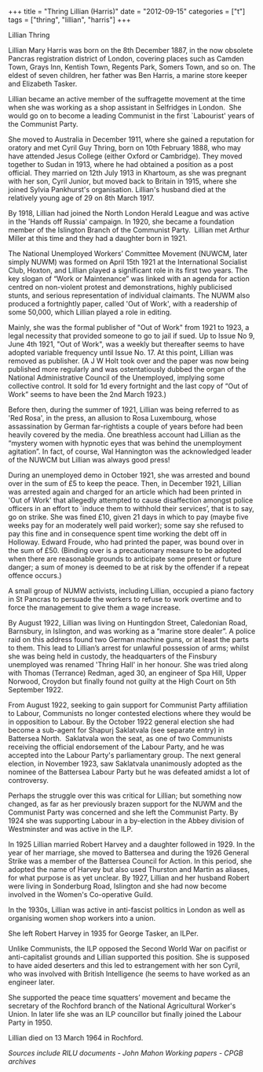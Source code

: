 +++
title = "Thring Lillian (Harris)"
date = "2012-09-15"
categories = ["t"]
tags = ["thring", "lillian", "harris"]
+++

Lillian Thring

Lillian Mary Harris was born on the 8th December 1887, in the now obsolete Pancras registration district of London, covering places such as Camden Town, Grays Inn, Kentish Town, Regents Park, Somers Town, and so on. The eldest of seven children, her father was Ben Harris, a marine store keeper and Elizabeth Tasker.

Lillian became an active member of the suffragette movement at the time when she was working as a shop assistant in Selfridges in London.  She would go on to become a leading Communist in the first \`Labourist' years of the Communist Party.

She moved to Australia in December 1911, where she gained a reputation for oratory and met Cyril Guy Thring, born on 10th February 1888, who may have attended Jesus College (either Oxford or Cambridge). They moved together to Sudan in 1913, where he had obtained a position as a post official. They married on 12th July 1913 in Khartoum, as she was pregnant with her son, Cyril Junior, but moved back to Britain in 1915, where she joined Sylvia Pankhurst's organisation. Lillian's husband died at the relatively young age of 29 on 8th March 1917.

By 1918, Lillian had joined the North London Herald League and was active in the 'Hands off Russia' campaign. In 1920, she became a foundation member of the Islington Branch of the Communist Party.  Lillian met Arthur Miller at this time and they had a daughter born in 1921.

The National Unemployed Workers’ Committee Movement (NUWCM, later simply NUWM) was formed on April 15th 1921 at the International Socialist Club, Hoxton, and Lillian played a significant role in its first two years. The key slogan of “Work or Maintenance” was linked with an agenda for action centred on non-violent protest and demonstrations, highly publicised stunts, and serious representation of individual claimants. The NUWM also produced a fortnightly paper, called 'Out of Work', with a readership of some 50,000, which Lillian played a role in editing.

Mainly, she was the formal publisher of "Out of Work" from 1921 to 1923, a legal necessity that provided someone to go to jail if sued. Up to Issue No 9, June 4th 1921, "Out of Work", was a weekly but thereafter seems to have adopted variable frequency until Issue No. 17. At this point, Lillian was removed as publisher. (A J W Holt took over and the paper was now being published more regularly and was ostentatiously dubbed the organ of the National Administrative Council of the Unemployed, implying some collective control. It sold for 1d every fortnight and the last copy of “Out of Work” seems to have been the 2nd March 1923.)

Before then, during the summer of 1921, Lillian was being referred to as 'Red Rosa', in the press, an allusion to Rosa Luxembourg, whose assassination by German far-rightists a couple of years before had been heavily covered by the media. One breathless account had Lillian as the “mystery women with hypnotic eyes that was behind the unemployment agitation”. In fact, of course, Wal Hannington was the acknowledged leader of the NUWCM but Lillian was always good press!

During an unemployed demo in October 1921, she was arrested and bound over in the sum of £5 to keep the peace. Then, in December 1921, Lillian was arrested again and charged for an article which had been printed in 'Out of Work' that allegedly attempted to cause disaffection amongst police officers in an effort to \`induce them to withhold their services’, that is to say, go on strike. She was fined £10, given 21 days in which to pay (maybe five weeks pay for an moderately well paid worker); some say she refused to pay this fine and in consequence spent time working the debt off in Holloway. Edward Froude, who had printed the paper, was bound over in the sum of £50. (Binding over is a precautionary measure to be adopted when there are reasonable grounds to anticipate some present or future danger; a sum of money is deemed to be at risk by the offender if a repeat offence occurs.)

A small group of NUMW activists, including Lillian, occupied a piano factory in St Pancras to persuade the workers to refuse to work overtime and to force the management to give them a wage increase.

By August 1922, Lillian was living on Huntingdon Street, Caledonian Road, Barnsbury, in Islington, and was working as a “marine store dealer”. A police raid on this address found two German machine guns, or at least the parts to them. This lead to Lillian’s arrest for unlawful possession of arms; whilst she was being held in custody, the headquarters of the Finsbury unemployed was renamed 'Thring Hall' in her honour. She was tried along with Thomas (Terrance) Redman, aged 30, an engineer of Spa Hill, Upper Norwood, Croydon but finally found not guilty at the High Court on 5th September 1922.

From August 1922, seeking to gain support for Communist Party affiliation to Labour, Communists no longer contested elections where they would be in opposition to Labour. By the October 1922 general election she had become a sub-agent for Shapurj Saklatvala (see separate entry) in Battersea North.  Saklatvala won the seat, as one of two Communists receiving the official endorsement of the Labour Party, and he was accepted into the Labour Party's parliamentary group. The next general election, in November 1923, saw Saklatvala unanimously adopted as the nominee of the Battersea Labour Party but he was defeated amidst a lot of controversy.

Perhaps the struggle over this was critical for Lillian; but something now changed, as far as her previously brazen support for the NUWM and the Communist Party was concerned and she left the Communist Party. By 1924 she was supporting Labour in a by-election in the Abbey division of Westminster and was active in the ILP.

In 1925 Lillian married Robert Harvey and a daughter followed in 1929. In the year of her marriage, she moved to Battersea and during the 1926 General Strike was a member of the Battersea Council for Action. In this period, she adopted the name of Harvey but also used Thurston and Martin as aliases, for what purpose is as yet unclear. By 1927, Lillian and her husband Robert were living in Sonderburg Road, Islington and she had now become involved in the Women's Co-operative Guild.

In the 1930s, Lillian was active in anti-fascist politics in London as well as organising women shop workers into a union.

She left Robert Harvey in 1935 for George Tasker, an ILPer.

Unlike Communists, the ILP opposed the Second World War on pacifist or anti-capitalist grounds and Lillian supported this position. She is supposed to have aided deserters and this led to estrangement with her son Cyril, who was involved with British Intelligence (he seems to have worked as an engineer later.

She supported the peace time squatters’ movement and became the secretary of the Rochford branch of the National Agricultural Worker's Union. In later life she was an ILP councillor but finally joined the Labour Party in 1950.

Lillian died on 13 March 1964 in Rochford.

_Sources include RILU documents - John Mahon Working papers - CPGB archives_
